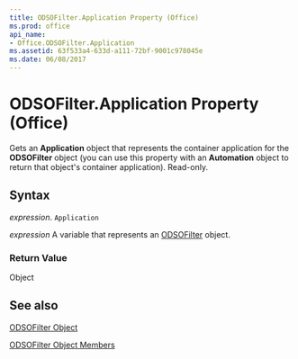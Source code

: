 ```yaml
---
title: ODSOFilter.Application Property (Office)
ms.prod: office
api_name:
- Office.ODSOFilter.Application
ms.assetid: 63f533a4-633d-a111-72bf-9001c978045e
ms.date: 06/08/2017
---
```



# ODSOFilter.Application Property (Office)

Gets an  **Application** object that represents the container application for the **ODSOFilter** object (you can use this property with an **Automation** object to return that object's container application). Read-only.


## Syntax

 _expression_. `Application`

 _expression_ A variable that represents an [ODSOFilter](./Office.ODSOFilter.md) object.


### Return Value

Object


## See also


[ODSOFilter Object](Office.ODSOFilter.md)



[ODSOFilter Object Members](./overview/odsofilter-members-office.md)

